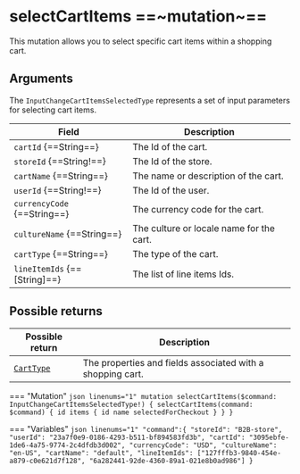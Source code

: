 # selectCartItems ==~mutation~==

This mutation allows you to select specific cart items within a shopping cart.

## Arguments

The `InputChangeCartItemsSelectedType` represents a set of input parameters for selecting cart items. 

| Field                            | Description                                                          |
|----------------------------------|----------------------------------------------------------------------|
| `cartId` {==String==}            | The Id of the cart.                                                  |
| `storeId` {==String!==}          | The Id of the store.                                                 |
| `cartName` {==String==}          | The name or description of the cart.                                 |
| `userId` {==String!==}           | The Id of the user.                                                  |
| `currencyCode` {==String==}      | The currency code for the cart.                                      |
| `cultureName` {==String==}       | The culture or locale name for the cart.                             |
| `cartType` {==String==}          | The type of the cart.                                                |
| `lineItemIds` {==[String]==}     | The list of line items Ids.                                          |

## Possible returns

| Possible return                                          	| Description                                                 	|
|---------------------------------------------------------	|------------------------------------------------------------	|
| [`CartType`](../objects/cart-type.md)                   	|  The properties and fields associated with a shopping cart.  	|


=== "Mutation"
    ```json linenums="1"
    mutation selectCartItems($command: InputChangeCartItemsSelectedType!) {
      selectCartItems(command: $command) {
        id
        items {
          id
          name
          selectedForCheckout
        }
      }
    }
    ```

=== "Variables"
    ```json linenums="1"
    "command":{
      "storeId": "B2B-store",
      "userId": "23a7f0e9-0186-4293-b511-bf894583fd3b",
      "cartId": "3095ebfe-1de6-4a75-9774-2c4dfdb3d002",
      "currencyCode": "USD",
      "cultureName": "en-US",
      "cartName": "default",
      "lineItemIds": ["127fffb3-9840-454e-a879-c0e621d7f128", "6a282441-92de-4360-89a1-021e8b0ad986"]
    }
    ```
